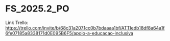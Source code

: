 # FS_2025.2_PO

Link Trello: https://trello.com/invite/b/68c31a2071cc0b7bdaaaa1bf/ATTIedb18df8a64a1f6fe07185a8338171d0E095B6F5/apoio-a-educacao-inclusiva
